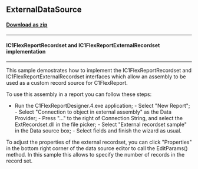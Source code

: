 ## ExternalDataSource
#### [Download as zip](https://grapecity.github.io/DownGit/#/home?url=https://github.com/GrapeCity/ComponentOne-WinForms-Samples/tree/master/NetFramework\FlexReport\CS\ExternalDataSource)
____
#### IC1FlexReportRecordset and IC1FlexReportExternalRecordset implementation
____
This sample demostrates how to implement the IC1FlexReportRecordset and IC1FlexReportExternalRecordset interfaces which allow an assembly to be used as a custom record source for C1FlexReport. 

To use this assembly in a report you can follow these steps: 

- Run the C1FlexReportDesigner.4.exe application; - Select "New Report"; - Select "Connection to object in external assembly" as the Data Provider; - Press "..." to the right of Connection String, and select the ExtRecordset.dll in the file picker; - Select "External recordset sample" in the Data source box; - Select fields and finish the wizard as usual. 

To adjust the properties of the external recordset, you can click "Properties" in the bottom right corner of the data source editor to call the EditParams() method. In this sample this allows to specify the number of records in the record set. 